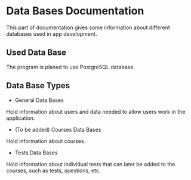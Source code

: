 # Data Bases Documentation

This part of documentation gives some information about different databases used in app development.

## Used Data Base

The program is planed to use PostgreSQL database.

## Data Base Types

- General Data Bases

Hold information about users and data needed to allow users work in the application.

- (To be added) Courses Data Bases

Hold information about courses.

- Tests Data Bases

Hold information about individual tests that can later be added to the courses, such as tests, questions, etc.